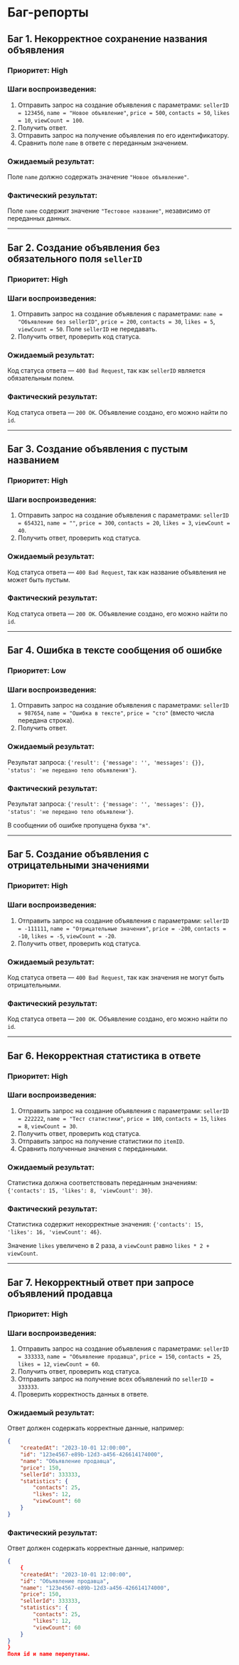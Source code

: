 # Баг-репорты

## Баг 1. Некорректное сохранение названия объявления

### Приоритет: High

### Шаги воспроизведения:
1. Отправить запрос на создание объявления с параметрами: `sellerID = 123456`, `name = "Новое объявление"`, `price = 500`, `contacts = 50`, `likes = 10`, `viewCount = 100`.
2. Получить ответ.
3. Отправить запрос на получение объявления по его идентификатору.
4. Сравнить поле `name` в ответе с переданным значением.

### Ожидаемый результат:
Поле `name` должно содержать значение `"Новое объявление"`.

### Фактический результат:
Поле `name` содержит значение `"Тестовое название"`, независимо от переданных данных.

---

## Баг 2. Создание объявления без обязательного поля `sellerID`

### Приоритет: High

### Шаги воспроизведения:
1. Отправить запрос на создание объявления с параметрами: `name = "Объявление без sellerID"`, `price = 200`, `contacts = 30`, `likes = 5`, `viewCount = 50`. Поле `sellerID` не передавать.
2. Получить ответ, проверить код статуса.

### Ожидаемый результат:
Код статуса ответа — `400 Bad Request`, так как `sellerID` является обязательным полем.

### Фактический результат:
Код статуса ответа — `200 OK`. Объявление создано, его можно найти по `id`.

---

## Баг 3. Создание объявления с пустым названием

### Приоритет: High

### Шаги воспроизведения:
1. Отправить запрос на создание объявления с параметрами: `sellerID = 654321`, `name = ""`, `price = 300`, `contacts = 20`, `likes = 3`, `viewCount = 40`.
2. Получить ответ, проверить код статуса.

### Ожидаемый результат:
Код статуса ответа — `400 Bad Request`, так как название объявления не может быть пустым.

### Фактический результат:
Код статуса ответа — `200 OK`. Объявление создано, его можно найти по `id`.

---

## Баг 4. Ошибка в тексте сообщения об ошибке

### Приоритет: Low

### Шаги воспроизведения:
1. Отправить запрос на создание объявления с параметрами: `sellerID = 987654`, `name = "Ошибка в тексте"`, `price = "сто"` (вместо числа передана строка).
2. Получить ответ.

### Ожидаемый результат:
Результат запроса: `{'result': {'message': '', 'messages': {}}, 'status': 'не передано тело объявления'}`.

### Фактический результат:
Результат запроса: `{'result': {'message': '', 'messages': {}}, 'status': 'не передано тело объявлени'}`.

В сообщении об ошибке пропущена буква `"я"`.

---

## Баг 5. Создание объявления с отрицательными значениями

### Приоритет: High

### Шаги воспроизведения:
1. Отправить запрос на создание объявления с параметрами: `sellerID = -111111`, `name = "Отрицательные значения"`, `price = -200`, `contacts = -10`, `likes = -5`, `viewCount = -20`.
2. Получить ответ, проверить код статуса.

### Ожидаемый результат:
Код статуса ответа — `400 Bad Request`, так как значения не могут быть отрицательными.

### Фактический результат:
Код статуса ответа — `200 OK`. Объявление создано, его можно найти по `id`.

---

## Баг 6. Некорректная статистика в ответе

### Приоритет: High

### Шаги воспроизведения:
1. Отправить запрос на создание объявления с параметрами: `sellerID = 222222`, `name = "Тест статистики"`, `price = 100`, `contacts = 15`, `likes = 8`, `viewCount = 30`.
2. Получить ответ, проверить код статуса.
3. Отправить запрос на получение статистики по `itemID`.
4. Сравнить полученные значения с переданными.

### Ожидаемый результат:
Статистика должна соответствовать переданным значениям: `{'contacts': 15, 'likes': 8, 'viewCount': 30}`.

### Фактический результат:
Статистика содержит некорректные значения: `{'contacts': 15, 'likes': 16, 'viewCount': 46}`.

Значение `likes` увеличено в 2 раза, а `viewCount` равно `likes * 2 + viewCount`.

---

## Баг 7. Некорректный ответ при запросе объявлений продавца

### Приоритет: High

### Шаги воспроизведения:
1. Отправить запрос на создание объявления с параметрами: `sellerID = 333333`, `name = "Объявление продавца"`, `price = 150`, `contacts = 25`, `likes = 12`, `viewCount = 60`.
2. Получить ответ, проверить код статуса.
3. Отправить запрос на получение всех объявлений по `sellerID = 333333`.
4. Проверить корректность данных в ответе.

### Ожидаемый результат:
Ответ должен содержать корректные данные, например:
```json
{
    "createdAt": "2023-10-01 12:00:00",
    "id": "123e4567-e89b-12d3-a456-426614174000",
    "name": "Объявление продавца",
    "price": 150,
    "sellerId": 333333,
    "statistics": {
        "contacts": 25,
        "likes": 12,
        "viewCount": 60
    }
}
```
### Фактический результат:
Ответ должен содержать корректные данные, например:
```json
{
    {
    "createdAt": "2023-10-01 12:00:00",
    "id": "Объявление продавца",
    "name": "123e4567-e89b-12d3-a456-426614174000",
    "price": 150,
    "sellerId": 333333,
    "statistics": {
        "contacts": 25,
        "likes": 12,
        "viewCount": 60
    }
}
}
Поля id и name перепутаны.